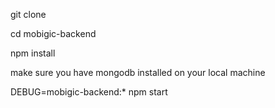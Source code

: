 git clone 

cd mobigic-backend

npm install

make sure you have mongodb installed on your local machine

DEBUG=mobigic-backend:* npm start 
